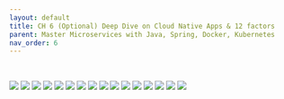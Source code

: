 ```yaml
---
layout: default
title: CH 6 (Optional) Deep Dive on Cloud Native Apps & 12 factors
parent: Master Microservices with Java, Spring, Docker, Kubernetes
nav_order: 6
---
```


<br>

![](/images/Master+Microservices+with+Spring,+Docker,+Kubernetes-page-025.jpg)
![](/images/Master+Microservices+with+Spring,+Docker,+Kubernetes-page-026.jpg)
![](/images/Master+Microservices+with+Spring,+Docker,+Kubernetes-page-027.jpg)
![](/images/Master+Microservices+with+Spring,+Docker,+Kubernetes-page-028.jpg)
![](/images/Master+Microservices+with+Spring,+Docker,+Kubernetes-page-029.jpg)
![](/images/Master+Microservices+with+Spring,+Docker,+Kubernetes-page-030.jpg)
![](/images/Master+Microservices+with+Spring,+Docker,+Kubernetes-page-031.jpg)
![](/images/Master+Microservices+with+Spring,+Docker,+Kubernetes-page-032.jpg)
![](/images/Master+Microservices+with+Spring,+Docker,+Kubernetes-page-033.jpg)
![](/images/Master+Microservices+with+Spring,+Docker,+Kubernetes-page-034.jpg)
![](/images/Master+Microservices+with+Spring,+Docker,+Kubernetes-page-035.jpg)
![](/images/Master+Microservices+with+Spring,+Docker,+Kubernetes-page-036.jpg)
![](/images/Master+Microservices+with+Spring,+Docker,+Kubernetes-page-037.jpg)
![](/images/Master+Microservices+with+Spring,+Docker,+Kubernetes-page-038.jpg)
![](/images/Master+Microservices+with+Spring,+Docker,+Kubernetes-page-039.jpg)
![](/images/Master+Microservices+with+Spring,+Docker,+Kubernetes-page-040.jpg)
